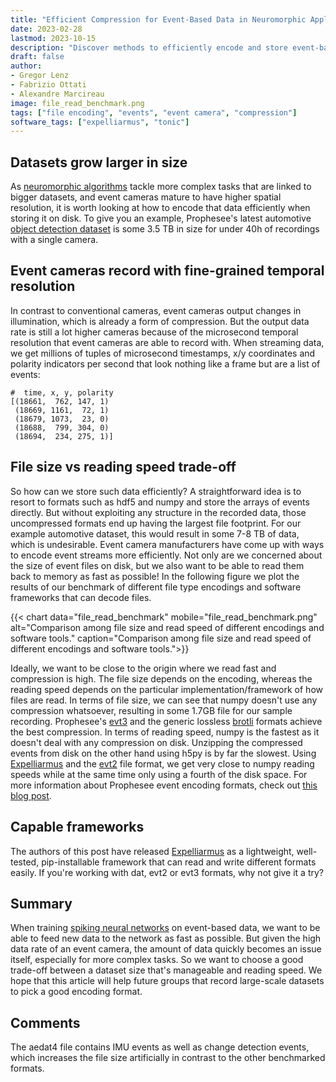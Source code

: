 ```yaml
---
title: "Efficient Compression for Event-Based Data in Neuromorphic Applications"
date: 2023-02-28
lastmod: 2023-10-15
description: "Discover methods to efficiently encode and store event-based data from high-resolution event cameras, striking a balance between file size and fast retrieval for spiking neural network training."
draft: false
author: 
- Gregor Lenz
- Fabrizio Ottati
- Alexandre Marcireau
image: file_read_benchmark.png
tags: ["file encoding", "events", "event camera", "compression"]
software_tags: ["expelliarmus", "tonic"]
---
```


## Datasets grow larger in size
As [neuromorphic algorithms](/neuromorphic-computing/software/) tackle more complex tasks that are linked to bigger datasets, and event cameras mature to have higher spatial resolution, it is worth looking at how to encode that data efficiently when storing it on disk. To give you an example, Prophesee's latest automotive [object detection dataset](https://docs.prophesee.ai/stable/datasets.html) is some 3.5 TB in size for under 40h of recordings with a single camera.

## Event cameras record with fine-grained temporal resolution
In contrast to conventional cameras, event cameras output changes in illumination, which is already a form of compression. But the output data rate is still a lot higher cameras because of the microsecond temporal resolution that event cameras are able to record with. When streaming data, we get millions of tuples of microsecond timestamps, x/y coordinates and polarity indicators per second that look nothing like a frame but are a list of events:

    #  time, x, y, polarity
    [(18661,  762, 147, 1) 
     (18669, 1161,  72, 1) 
     (18679, 1073,  23, 0) 
     (18688,  799, 304, 0) 
     (18694,  234, 275, 1)]

## File size vs reading speed trade-off
So how can we store such data efficiently? 
A straightforward idea is to resort to formats such as hdf5 and numpy and store the arrays of events directly. But without exploiting any structure in the recorded data, those uncompressed formats end up having the largest file footprint. For our example automotive dataset, this would result in some 7-8 TB of data, which is undesirable. Event camera manufacturers have come up with ways to encode event streams more efficiently. Not only are we concerned about the size of event files on disk, but we also want to be able to read them back to memory as fast as possible! 
In the following figure we plot the results of our benchmark of different file type encodings and software frameworks that can decode files.

{{< chart data="file_read_benchmark" mobile="file_read_benchmark.png" alt="Comparison among file size and read speed of different encodings and software tools." caption="Comparison among file size and read speed of different encodings and software tools.">}}

Ideally, we want to be close to the origin where we read fast and compression is high. The file size depends on the encoding, whereas the reading speed depends on the particular implementation/framework of how files are read. In terms of file size, we can see that numpy doesn't use any compression whatsoever, resulting in some 1.7GB file for our sample recording. Prophesee's [evt3](https://docs.prophesee.ai/stable/data/encoding_formats/evt3.html) and the generic lossless [brotli](https://github.com/google/brotli) formats achieve the best compression. In terms of reading speed, numpy is the fastest as it doesn't deal with any compression on disk. Unzipping the compressed events from disk on the other hand using h5py is by far the slowest. Using [Expelliarmus](https://github.com/open-neuromorphic/expelliarmus) and the [evt2](https://docs.prophesee.ai/stable/data/encoding_formats/evt2.html) file format, we get very close to numpy reading speeds while at the same time only using a fourth of the disk space. For more information about Prophesee event encoding formats, check out [this blog post](https://fabrizio-ottati.dev/blog/file-reading-benchmark/).

## Capable frameworks
The authors of this post have released [Expelliarmus](/neuromorphic-computing/software/data-tools/expelliarmus/) as a lightweight, well-tested, pip-installable framework that can read and write different formats easily. If you're working with dat, evt2 or evt3 formats, why not give it a try?

## Summary
When training [spiking neural networks](/neuromorphic-computing/software/snn-frameworks/) on event-based data, we want to be able to feed new data to the network as fast as possible. But given the high data rate of an event camera, the amount of data quickly becomes an issue itself, especially for more complex tasks. So we want to choose a good trade-off between a dataset size that's manageable and reading speed. We hope that this article will help future groups that record large-scale datasets to pick a good encoding format.

## Comments
The aedat4 file contains IMU events as well as change detection events, which increases the file size artificially in contrast to the other benchmarked formats.
